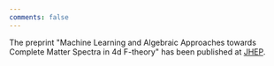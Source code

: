 ```yaml
---
comments: false
---
```


The preprint "Machine Learning and Algebraic Approaches towards Complete Matter Spectra in 4d F-theory" has been published at [JHEP](https://link.springer.com/article/10.1007/JHEP01(2021)196).

<!--You can do bullet points like this
* a
* b-->

